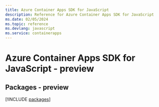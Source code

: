 ```yaml
---
title: Azure Container Apps SDK for JavaScript
description: Reference for Azure Container Apps SDK for JavaScript
ms.date: 02/05/2024
ms.topic: reference
ms.devlang: javascript
ms.service: containerapps
---
```

# Azure Container Apps SDK for JavaScript - preview
## Packages - preview
[!INCLUDE [packages](container-apps-index.md)]